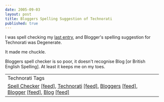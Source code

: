 ```yaml
---
date: 2005-09-03
layout: post
title: Bloggers Spelling Suggestion of Technorati
published: true
---
```

I was spell checking my <a href="http://www.kinlan.co.uk/2005/09/another-thing-i-just-noticed.html">last entry</a>, and Blogger's spelling suggestion for Technorati was Degenerate.<p />It made me chuckle.<p />Bloggers spell checker is so poor, it doesn't recognise Blog [or British English Spelling]. At least it keeps me on my toes.<p /><table class="TechnoratiHead TagHeader">
<tr><td>Technorati Tags</td></tr>
<tr class="Technorati"><td>
<a href="http://www.technorati.com/tag/Spell%20Checker" class="Tag" rel="tag">Spell Checker</a> <a href="http://feeds.technorati.com/feed/posts/tag/Spell%20Checker" class="Tag">[feed]</a>, <a href="http://www.technorati.com/tag/Technorati" class="Tag" rel="tag">Technorati</a> <a href="http://feeds.technorati.com/feed/posts/tag/Technorati" class="Tag">[feed]</a>, <a href="http://www.technorati.com/tag/Bloggers" class="Tag" rel="tag">Bloggers</a> <a href="http://feeds.technorati.com/feed/posts/tag/Bloggers" class="Tag">[feed]</a>, <a href="http://www.technorati.com/tag/Blogger" class="Tag" rel="tag">Blogger</a> <a href="http://feeds.technorati.com/feed/posts/tag/Blogger" class="Tag">[feed]</a>, <a href="http://www.technorati.com/tag/Blog" class="Tag" rel="tag">Blog</a> <a href="http://feeds.technorati.com/feed/posts/tag/Blog" class="Tag">[feed]</a>
</td></tr>
</table><div class="blogger-post-footer"><img class="posterous_download_image" src="https://blogger.googleusercontent.com/tracker/8109338-112573743366840715?l=www.kinlan.co.uk%2Findex.html" height="1" alt="" width="1" /></div>

